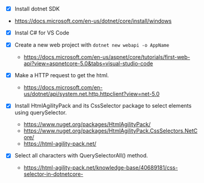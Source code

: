  -[x]  Install dotnet SDK
   * https://docs.microsoft.com/en-us/dotnet/core/install/windows

 -[x] Instal C# for VS Code

 -[x] Create a new web project with 
   `dotnet new webapi -o AppName`
   * https://docs.microsoft.com/en-us/aspnet/core/tutorials/first-web-api?view=aspnetcore-5.0&tabs=visual-studio-code
 
 -[x] Make a HTTP request to get the html.
   * https://docs.microsoft.com/en-us/dotnet/api/system.net.http.httpclient?view=net-5.0

 -[x] Install HtmlAgilityPack and its CssSelector package to select elements using querySelector.
   * https://www.nuget.org/packages/HtmlAgilityPack/
   * https://www.nuget.org/packages/HtmlAgilityPack.CssSelectors.NetCore/
   * https://html-agility-pack.net/

-[x] Select all characters with QuerySelectorAll() method.
   * https://html-agility-pack.net/knowledge-base/40689181/css-selector-in-dotnetcore-